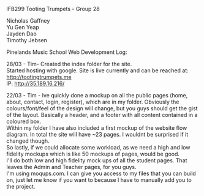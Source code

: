 IFB299 Tooting Trumpets - Group 28

Nicholas Gaffney  
Yu Gen Yeap  
Jayden Dao  
Timothy Jebsen  

Pinelands Music School Web Development Log:

28/03 - Tim- Created the index folder for the site.  
Started hosting with google. Site is live currently and can be reached at:  
http://tootingtrumpets.me  
IP: http://35.189.16.216/

22/03 - Tim - Ive quickly done a mockup on all the public 		pages (home, about, contact, login, register), which are in my folder. Obviously 	the colours/font/feel of the design will change, but you 	guys should get the gist of the layout. Basically a 	header, and a footer with all content contained in a 	coloured box.  
	Within my folder I have also included a first mockup of 	the website flow diagram. In total the site will have ~23 	pages. I wouldnt be surprised if it changed though.  
	So lastly, if we could allocate some workload, as we need 	a high and low fidelity mockups which is like 50 mockups 	of pages, would be good.  
	I'll do both low and high fidelity mock ups of all the 	student pages. That leaves the Admin and Teacher pages, 	for you guys.  
	I'm using moqups.com. I can give you access to my files 	that you can build on, just let me know if you want to because I have to manually add you to the project.
 